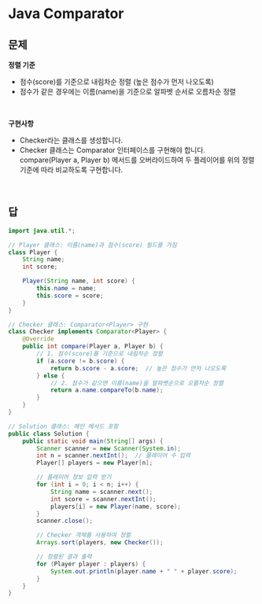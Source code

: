 # Java Comparator

## 문제

**정렬 기준**

* 점수(score)를 기준으로 내림차순 정렬 (높은 점수가 먼저 나오도록)
* 점수가 같은 경우에는 이름(name)을 기준으로 알파벳 순서로 오름차순 정렬

<br>

**구현사항**

* Checker라는 클래스를 생성합니다.
* Checker 클래스는 Comparator<Player> 인터페이스를 구현해야 합니다.
compare(Player a, Player b) 메서드를 오버라이드하여 두 플레이어를 위의 정렬 기준에 따라 비교하도록 구현합니다.

<br>

## 답

```java
import java.util.*;

// Player 클래스: 이름(name)과 점수(score) 필드를 가짐
class Player {
    String name;
    int score;

    Player(String name, int score) {
        this.name = name;
        this.score = score;
    }
}

// Checker 클래스: Comparator<Player> 구현
class Checker implements Comparator<Player> {
    @Override
    public int compare(Player a, Player b) {
        // 1. 점수(score)를 기준으로 내림차순 정렬
        if (a.score != b.score) {
            return b.score - a.score;  // 높은 점수가 먼저 나오도록
        } else {
            // 2. 점수가 같으면 이름(name)을 알파벳순으로 오름차순 정렬
            return a.name.compareTo(b.name);
        }
    }
}

// Solution 클래스: 메인 메서드 포함
public class Solution {
    public static void main(String[] args) {
        Scanner scanner = new Scanner(System.in);
        int n = scanner.nextInt();  // 플레이어 수 입력
        Player[] players = new Player[n];

        // 플레이어 정보 입력 받기
        for (int i = 0; i < n; i++) {
            String name = scanner.next();
            int score = scanner.nextInt();
            players[i] = new Player(name, score);
        }
        scanner.close();

        // Checker 객체를 사용하여 정렬
        Arrays.sort(players, new Checker());

        // 정렬된 결과 출력
        for (Player player : players) {
            System.out.println(player.name + " " + player.score);
        }
    }
}
```
